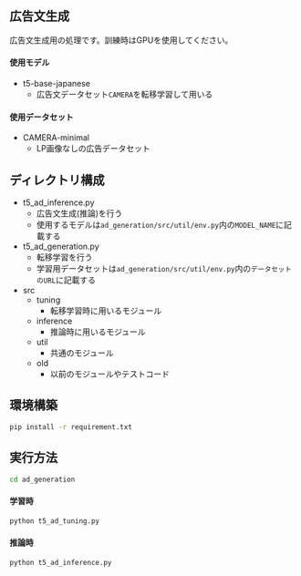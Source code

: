 ## 広告文生成
広告文生成用の処理です。訓練時はGPUを使用してください。
#### 使用モデル
- t5-base-japanese
    - 広告文データセット`CAMERA`を転移学習して用いる
#### 使用データセット
- CAMERA-minimal
    - LP画像なしの広告データセット


## ディレクトリ構成
- t5_ad_inference.py
    - 広告文生成(推論)を行う
    - 使用するモデルは`ad_generation/src/util/env.py`内の`MODEL_NAME`に記載する
- t5_ad_generation.py
    - 転移学習を行う
    - 学習用データセットは`ad_generation/src/util/env.py`内の`データセットのURL`に記載する
- src
    - tuning
        - 転移学習時に用いるモジュール
    - inference
        - 推論時に用いるモジュール
    - util
        - 共通のモジュール
    - old
        - 以前のモジュールやテストコード


## 環境構築
```bash
pip install -r requirement.txt
```

## 実行方法
```bash
cd ad_generation
```
#### 学習時
```bash
python t5_ad_tuning.py
```
#### 推論時
```bash
python t5_ad_inference.py
```

